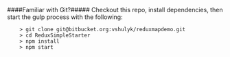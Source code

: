 ####Familiar with Git?#####
Checkout this repo, install dependencies, then start the gulp process with the following:

```
	> git clone git@bitbucket.org:vshulyk/reduxmapdemo.git
	> cd ReduxSimpleStarter
	> npm install
	> npm start
```
